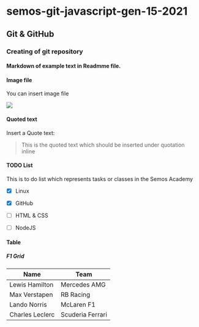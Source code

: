 # semos-git-javascript-gen-15-2021

## Git & GitHub

### Creating of git repository

#### Markdown of example text in Readmme file. 



#### Image file

You can insert image file

![](https://www.semos.com.mk/social_semos.jpg)



#### Quoted text
Insert a Quote text:

> This is the quoted text which should be inserted under quotation inline



#### TODO List

This is to do list which represents tasks or classes in the Semos Academy
- [x] Linux
- [x] GitHub
- [ ] HTML & CSS
- [ ] NodeJS



#### Table

##### F1 Grid

Name | Team
------------ | -------------
Lewis Hamilton | Mercedes AMG
Max Verstapen | RB Racing
Lando Norris | McLaren F1
Charles Leclerc | Scuderia Ferrari
